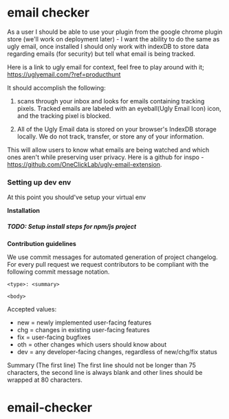 
# email checker
As a user I should be able to use your plugin from the google chrome plugin store (we'll work on deployment later) - I want the ability to do the same as ugly email, once installed I should only work with indexDB to store data regarding emails (for security) but tell what email is being tracked. 

Here is a link to ugly email for context, feel free to play around with it; https://uglyemail.com/?ref=producthunt

It should accomplish the following: 

1. scans through your inbox and looks for emails containing tracking pixels. Tracked emails are labeled with an eyeball(Ugly Email Icon) icon, and the tracking pixel is blocked.

2. All of the Ugly Email data is stored on your browser's IndexDB storage locally. We do not track, transfer, or store any of your information.

This will allow users to know what emails are being watched and which ones aren't while preserving user privacy. Here is a github for inspo - https://github.com/OneClickLab/ugly-email-extension. 



### Setting up dev env
At this point you should've setup your virtual env

**Installation**
##### TODO: Setup install steps for npm/js project

**Contribution guidelines**

We use commit messages for automated generation of project changelog. For every pull request we request contributors to be compliant with the following commit message notation.

```
<type>: <summary>

<body>
```

Accepted <type> values:

- new = newly implemented user-facing features
- chg = changes in existing user-facing features
- fix = user-facing bugfixes
- oth = other changes which users should know about
- dev = any developer-facing changes, regardless of new/chg/fix status

Summary (The first line)
The first line should not be longer than 75 characters, the second line is always blank and other lines should be wrapped at 80 characters.
# email-checker
